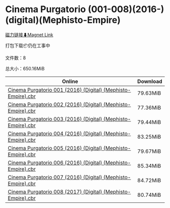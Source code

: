 # Cinema Purgatorio (001-008)(2016-)(digital)(Mephisto-Empire)

[磁力链接⬇Magnet Link](magnet:?xt=urn:btih:7e9ada6da76c3715cacb334b0fdf5479c8d1a699&dn=Cinema%20Purgatorio%20%28001-008%29%282016-%29%28digital%29%28Mephisto-Empire%29)

打包下载📦仍在工事中

文件数：8

总大小：650.16MiB

Online | Download
--- | ---
[Cinema Purgatorio 001 (2016) (Digital) (Mephisto-Empire).cbr](https://github.com/alicewish/markdown/blob/master/comic/Cinema-Purgatorio-001-2016-Digital-Mephisto-Empire-cbr.md) | 79.63MiB
[Cinema Purgatorio 002 (2016) (Digital) (Mephisto-Empire).cbr](https://github.com/alicewish/markdown/blob/master/comic/Cinema-Purgatorio-002-2016-Digital-Mephisto-Empire-cbr.md) | 77.36MiB
[Cinema Purgatorio 003 (2016) (Digital) (Mephisto-Empire).cbr](https://github.com/alicewish/markdown/blob/master/comic/Cinema-Purgatorio-003-2016-Digital-Mephisto-Empire-cbr.md) | 79.44MiB
[Cinema Purgatorio 004 (2016) (Digital) (Mephisto-Empire).cbr](https://github.com/alicewish/markdown/blob/master/comic/Cinema-Purgatorio-004-2016-Digital-Mephisto-Empire-cbr.md) | 83.25MiB
[Cinema Purgatorio 005 (2016) (Digital) (Mephisto-Empire).cbr](https://github.com/alicewish/markdown/blob/master/comic/Cinema-Purgatorio-005-2016-Digital-Mephisto-Empire-cbr.md) | 79.67MiB
[Cinema Purgatorio 006 (2016) (Digital) (Mephisto-Empire).cbr](https://github.com/alicewish/markdown/blob/master/comic/Cinema-Purgatorio-006-2016-Digital-Mephisto-Empire-cbr.md) | 85.34MiB
[Cinema Purgatorio 007 (2016) (Digital) (Mephisto-Empire).cbr](https://github.com/alicewish/markdown/blob/master/comic/Cinema-Purgatorio-007-2016-Digital-Mephisto-Empire-cbr.md) | 84.72MiB
[Cinema Purgatorio 008 (2017) (Digital) (Mephisto-Empire).cbr](https://github.com/alicewish/markdown/blob/master/comic/Cinema-Purgatorio-008-2017-Digital-Mephisto-Empire-cbr.md) | 80.74MiB